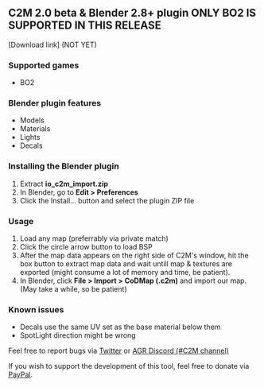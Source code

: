 ## C2M 2.0 beta & Blender 2.8+ plugin ONLY BO2 IS **SUPPORTED IN THIS RELEASE**

[Download link] (NOT YET)

### Supported games
- BO2

### Blender plugin features
- Models
- Materials
- Lights
- Decals

### Installing the Blender plugin
1. Extract **io_c2m_import.zip**
2. In Blender, go to **Edit > Preferences**
3. Click the Install... button and select the plugin ZIP file

### Usage
1. Load any map (preferrably via private match)
2. Click the circle arrow button to load BSP
3. After the map data appears on the right side of C2M's window, hit the box button to extract map data and wait untill map & textures are exported (might consume a lot of memory and time, be patient).
4. In Blender, click **File > Import > CoDMap (.c2m)** and import our map. (May take a while, so be patient)


### Known issues
- Decals use the same UV set as the base material below them
- SpotLight direction might be wrong

Feel free to report bugs via [Twitter](https://twitter.com/SHEILANff) or [AGR Discord (#C2M channel)](https://discord.gg/JcEvDBH)

If you wish to support the development of this tool, feel free to donate via [PayPal](https://paypal.me/ksheilan).
